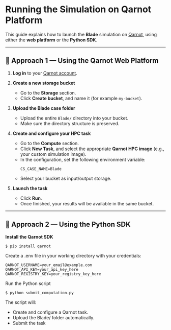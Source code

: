# Running the Simulation on Qarnot Platform

This guide explains how to launch the **Blade** simulation on [Qarnot](https://qarnot.com), using either the **web platform** or the **Python SDK**.

---

## 🧭 Approach 1 — Using the Qarnot Web Platform

1. **Log in** to your [Qarnot account](https://console.qarnot.com/).

2. **Create a new storage bucket**  
   - Go to the **Storage** section.  
   - Click **Create bucket**, and name it (for example `my-bucket`).

3. **Upload the Blade case folder**  
   - Upload the entire `Blade/` directory into your bucket.  
   - Make sure the directory structure is preserved.

4. **Create and configure your HPC task**
   - Go to the **Compute** section.  
   - Click **New Task**, and select the appropriate **Qarnot HPC image** (e.g., your custom simulation image).  
   - In the configuration, set the following environment variable:
     ```
     CS_CASE_NAME=Blade
     ```
   - Select your bucket as input/output storage.  

5. **Launch the task**
   - Click **Run**.  
   - Once finished, your results will be available in the same bucket.

---

## 🐍 Approach 2 — Using the Python SDK

**Install the Qarnot SDK**

```bash
$ pip install qarnot
```
Create a .env file in your working directory with your credentials:

```
QARNOT_USERNAME=your_email@example.com
QARNOT_API_KEY=your_api_key_here
QARNOT_REGISTRY_KEY=your_registry_key_here
```

Run the Python script

```
$ python submit_computation.py
```

The script will:

- Create and configure a Qarnot task.
- Upload the Blade/ folder automatically.
- Submit the task 
